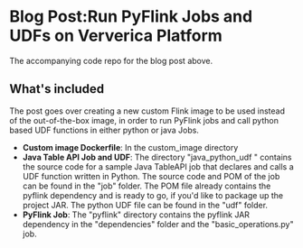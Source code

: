 # Blog Post:Run PyFlink Jobs and UDFs on Ververica Platform

The accompanying code repo for the blog post above.

## What's included
The post goes over creating a new custom Flink image to be used instead of
the out-of-the-box image, in order to run PyFlink jobs and call python based UDF functions
in either python or java Jobs.

* __Custom image Dockerfile__: In the custom_image directory
* __Java Table API Job and UDF__: The directory "java_python_udf " contains the source code for a 
sample Java TableAPI job that declares and calls a UDF function written in Python. 
The source code and POM of the job can be found in the "job" folder. The POM file already contains
the pyflink dependency and is ready to go, if you'd like to package up the project JAR. The python UDF file can be found in the "udf" folder.
*  __PyFlink Job__: The "pyflink" directory contains the pyflink JAR dependency in the "dependencies" folder and the "basic_operations.py" job.
